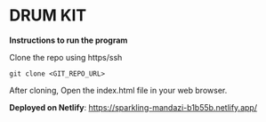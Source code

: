 # DRUM KIT

**Instructions to run the program**

Clone the repo using https/ssh
```
git clone <GIT_REPO_URL>
```

After cloning, Open the index.html file in your web browser.

**Deployed on Netlify**: https://sparkling-mandazi-b1b55b.netlify.app/

